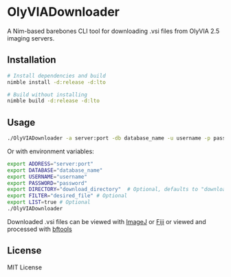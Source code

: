 # OlyVIADownloader

A Nim-based barebones CLI tool for downloading .vsi files from OlyVIA 2.5 imaging servers.

## Installation

```bash
# Install dependencies and build
nimble install -d:release -d:lto

# Build without installing
nimble build -d:release -d:lto
```

## Usage

```bash
./OlyVIADownloader -a server:port -db database_name -u username -p password -d download_directory -f download_filter -l
```

Or with environment variables:

```bash
export ADDRESS="server:port"
export DATABASE="database_name"
export USERNAME="username"
export PASSWORD="password"
export DIRECTORY="download_directory"  # Optional, defaults to "download"
export FILTER="desired_file" # Optional
export LIST=true # Optional
./OlyVIADownloader
```

Downloaded .vsi files can be viewed with [ImageJ](https://imagej.net/formats/olympus) or [Fiji](https://fiji.sc/) or viewed and processed with [bftools](https://bio-formats.readthedocs.io/en/stable/users/comlinetools/index.html)

## License

MIT License
